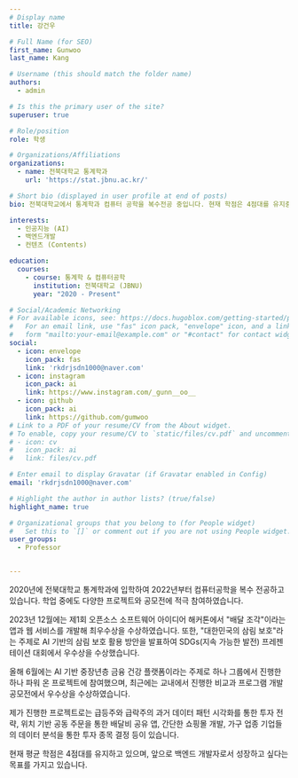 ```yaml
---
# Display name
title: 강건우

# Full Name (for SEO)
first_name: Gunwoo
last_name: Kang

# Username (this should match the folder name)
authors:
  - admin

# Is this the primary user of the site?
superuser: true

# Role/position
role: 학생

# Organizations/Affiliations
organizations:
  - name: 전북대학교 통계학과
    url: 'https://stat.jbnu.ac.kr/'

# Short bio (displayed in user profile at end of posts)
bio: 전북대학교에서 통계학과 컴퓨터 공학을 복수전공 중입니다. 현재 학점은 4점대를 유지중이고, 데이터 분석, 프로그래밍, 알고리즘, 데이터베이스에 중점을 두고 공부하고 있으며, 이를 통해 백엔드 개발 및 인공지능에 대한 기초를 다지고 있습니다. PTYHON, R, JAVASCRIPT를 사용하여 증권 데이터 분석과 웹 개발 관련 프로젝트를 수행한 경험이 있습니다.

interests:
  - 인공지능 (AI)
  - 백엔드개발
  - 컨텐츠 (Contents)

education:
  courses:
    - course: 통계학 & 컴퓨터공학
      institution: 전북대학교 (JBNU)
      year: "2020 - Present"

# Social/Academic Networking
# For available icons, see: https://docs.hugoblox.com/getting-started/page-builder/#icons
#   For an email link, use "fas" icon pack, "envelope" icon, and a link in the
#   form "mailto:your-email@example.com" or "#contact" for contact widget.
social:
  - icon: envelope
    icon_pack: fas
    link: 'rkdrjsdn1000@naver.com'
  - icon: instagram
    icon_pack: ai
    link: https://www.instagram.com/_gunn__oo__
  - icon: github
    icon_pack: ai
    link: https://github.com/gumwoo
# Link to a PDF of your resume/CV from the About widget.
# To enable, copy your resume/CV to `static/files/cv.pdf` and uncomment the lines below.
# - icon: cv
#   icon_pack: ai
#   link: files/cv.pdf

# Enter email to display Gravatar (if Gravatar enabled in Config)
email: 'rkdrjsdn1000@naver.com'

# Highlight the author in author lists? (true/false)
highlight_name: true

# Organizational groups that you belong to (for People widget)
#   Set this to `[]` or comment out if you are not using People widget.
user_groups:
  - Professor


---
```


2020년에 전북대학교 통계학과에 입학하여 2022년부터 컴퓨터공학을 복수 전공하고 있습니다. 학업 중에도 다양한 프로젝트와 공모전에 적극 참여하였습니다.

2023년 12월에는 제1회 오픈소스 소프트웨어 아이디어 해커톤에서 "배달 조각"이라는 앱과 웹 서비스를 개발해 최우수상을 수상하였습니다. 또한, "대한민국의 삼림 보호"라는 주제로 AI 기반의 삼림 보호 활용 방안을 발표하여 SDGs(지속 가능한 발전) 프레젠테이션 대회에서 우수상을 수상했습니다.

올해 6월에는 AI 기반 중장년층 금융 건강 플랫폼이라는 주제로 하나 그룹에서 진행한 하나 파워 온 프로젝트에 참여했으며, 최근에는 교내에서 진행한 비교과 프로그램 개발 공모전에서 우수상을 수상하였습니다.

제가 진행한 프로젝트로는 급등주와 급락주의 과거 데이터 패턴 시각화를 통한 투자 전략, 위치 기반 공동 주문을 통한 배달비 공유 앱, 간단한 쇼핑몰 개발, 가구 업종 기업들의 데이터 분석을 통한 투자 종목 결정 등이 있습니다.

현재 평균 학점은 4점대를 유지하고 있으며, 앞으로 백엔드 개발자로서 성장하고 싶다는 목표를 가지고 있습니다.
